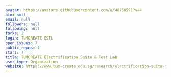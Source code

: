 ```yaml
---
avatar: https://avatars.githubusercontent.com/u/40760591?v=4
bio: null
email: null
followers: null
following: null
forks: 2
login: TUMCREATE-ESTL
open_issues: 7
public_repos: 4
stars: 7
title: TUMCREATE Electrification Suite & Test Lab
user_type: Organization
website: https://www.tum-create.edu.sg/research/electrification-suite-test-lab
---
```

